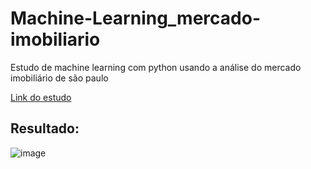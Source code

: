 # Machine-Learning_mercado-imobiliario
 Estudo de machine learning com python usando a análise do mercado imobiliário de são paulo
 
[Link do estudo](https://github.com/devjoaomelo/Machine-Learning_mercado-imobiliario/blob/main/analise_mercadoimob_Machine-Learning.ipynb)

## Resultado:

![image](https://user-images.githubusercontent.com/112974292/227267853-db944823-a247-483d-977b-6988ed43aabe.png)
